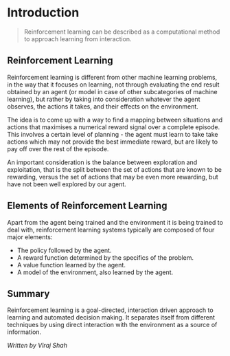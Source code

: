 # Introduction

> Reinforcement learning can be described as a computational method to approach
> learning from interaction.

## Reinforcement Learning

Reinforcement learning is different from other machine learning problems, in the
way that it focuses on learning, not through evaluating the end result
obtained by an agent (or model in case of other subcategories of machine learning),
but rather by taking into consideration whatever the agent observes, the actions it
takes, and their effects on the environment.

The idea is to come up with a way to find a mapping between situations and actions
that maximises a numerical reward signal over a complete episode. This involves a
certain level of planning - the agent must learn to take take actions which may
not provide the best immediate reward, but are likely to pay off over the rest of
the episode.

An important consideration is the balance between exploration and exploitation,
that is the split between the set of actions that are known to be rewarding, versus
the set of actions that may be even more rewarding, but have not been well
explored by our agent.

## Elements of Reinforcement Learning

Apart from the agent being trained and the environment it is being trained to deal
with, reinforcement learning systems typically are composed of four major elements:

- The policy followed by the agent.
- A reward function determined by the specifics of the problem.
- A value function learned by the agent.
- A model of the environment, also learned by the agent.

## Summary

Reinforcement learning is a goal-directed, interaction driven approach to learning
and automated decision making. It separates itself from different techniques by
using direct interaction with the environment as a source of information.

_Written by Viraj Shah_
